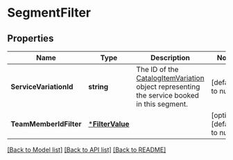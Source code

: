 # SegmentFilter

## Properties

 Name                   | Type                               | Description                                                                                                               | Notes                        
------------------------|------------------------------------|---------------------------------------------------------------------------------------------------------------------------|------------------------------
 **ServiceVariationId** | **string**                         | The ID of the [CatalogItemVariation](entity:CatalogItemVariation) object representing the service booked in this segment. | [default to null]            
 **TeamMemberIdFilter** | [***FilterValue**](FilterValue.md) |                                                                                                                           | [optional] [default to null] 

[[Back to Model list]](../README.md#documentation-for-models) [[Back to API list]](../README.md#documentation-for-api-endpoints) [[Back to README]](../README.md)

